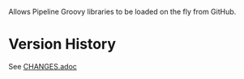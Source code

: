 Allows Pipeline Groovy libraries to be loaded on the fly from GitHub.

# Version History

See [CHANGES.adoc](https://github.com/jenkinsci/pipeline-github-lib-plugin/blob/master/CHANGES.adoc)
